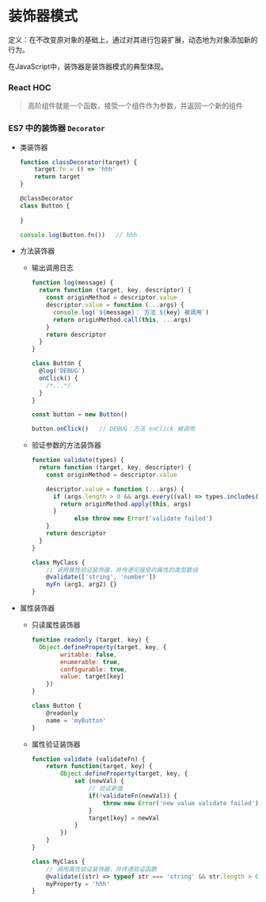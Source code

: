 # 装饰器模式

定义：在不改变原对象的基础上，通过对其进行包装扩展，动态地为对象添加新的行为。

在JavaScript中，装饰器是装饰器模式的典型体现。

### React  HOC

> 高阶组件就是一个函数，接受一个组件作为参数，并返回一个新的组件
> 

### ES7 中的装饰器 `Decorator`

- 类装饰器
    
    ```jsx
    function classDecorator(target) {
    	target.fn = () => 'hhh'
    	return target
    }
    
    @classDecorator
    class Button {
    	
    }
    
    console.log(Button.fn())   // hhh
    ```
    
- 方法装饰器
    - 输出调用日志
        
        ```jsx
        function log(message) {
          return function (target, key, descriptor) {
            const originMethod = descriptor.value
            descriptor.value = function (...args) {
              console.log(`${message}： 方法 ${key} 被调用`)
              return originMethod.call(this, ...args)
            }
            return descriptor
          }
        }
        
        class Button {
          @log('DEBUG')
          onClick() {
            /*...*/
          }
        }
        
        const button = new Button()
        
        button.onClick()   // DEBUG：方法 onClick 被调用
        ```
        
    - 验证参数的方法装饰器
        
        ```jsx
        function validate(types) {
          return function (target, key, descriptor) {
            const originMethod = descriptor.value
        
            descriptor.value = function (...args) {
              if (args.length > 0 && args.every((val) => types.includes(typeof val))) {
                return originMethod.apply(this, args)
              } 
        			else throw new Error('validate failed')
            }
            return descriptor
          }
        }
        
        class MyClass {
        	// 调用属性验证装饰器，并传递可接受的属性的类型数组
        	@validate(['string', 'number'])
        	myFn (arg1, arg2) {}
        }
        ```
        
- 属性装饰器
    - 只读属性装饰器
        
        ```jsx
        function readonly (target, key) {
          Object.defineProperty(target, key, {
        		writable: false,
        		enumerable: true,
        		configurable: true,
        		value: target[key]
        	})
        }
        
        class Button {
        	@readonly
        	name = 'myButton'
        }
        ```
        
    - 属性验证装饰器
        
        ```jsx
        function validate (validateFn) {
        	return function(target, key) {
        		Object.defineProperty(target, key, {
        			set (newVal) {
        				// 验证新值
        				if(!validateFn(newVal)) {
        					throw new Error('new value validate failed')
        				}
        				target[key] = newVal
        			}
        		})
        	}
        }
        
        class MyClass {
        	// 调用属性验证装饰器，并传递验证函数
        	@validate((str) => typeof str === 'string' && str.length > 0)
        	myProperty = 'hhh'
        }
        ```